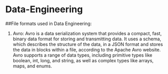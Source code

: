 # Data-Engineering

##File formats used in Data Engineering:
1. Avro: Avro is a data serialization system that provides a compact, fast, binary data format for storing and transmitting data. It uses a schema, which describes the structure of the data, in a JSON format and stores the data in blocks within a file, according to the Apache Avro website. Avro supports a range of data types, including primitive types like boolean, int, long, and string, as well as complex types like arrays, maps, and enums. 
